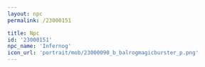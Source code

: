 ```yaml
---
layout: npc
permalink: /23000151

title: Npc
id: '23000151'
npc_name: 'Infernog'
icon_url: 'portrait/mob/23000090_b_balrogmagicburster_p.png'
---
```

